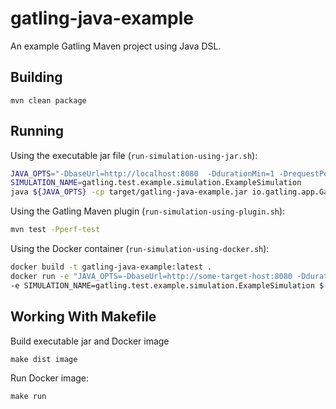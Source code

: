 # gatling-java-example

An example Gatling Maven project using Java DSL.

## Building

```
mvn clean package
```

## Running

Using the executable jar file (`run-simulation-using-jar.sh`):

```bash
JAVA_OPTS="-DbaseUrl=http://localhost:8080  -DdurationMin=1 -DrequestPerSecond=10"
SIMULATION_NAME=gatling.test.example.simulation.ExampleSimulation
java ${JAVA_OPTS} -cp target/gatling-java-example.jar io.gatling.app.Gatling -s "${SIMULATION_NAME}"
```

Using the Gatling Maven plugin (`run-simulation-using-plugin.sh`):

```bash
mvn test -Pperf-test
```

Using the Docker container (`run-simulation-using-docker.sh`):

```bash
docker build -t gatling-java-example:latest .
docker run -e "JAVA_OPTS=-DbaseUrl=http://some-target-host:8080 -DdurationMin=1 -DrequestPerSecond=10" \
-e SIMULATION_NAME=gatling.test.example.simulation.ExampleSimulation $(IMAGE_NAME):$(IMAGE_TAG)
```

## Working With Makefile

Build executable jar and Docker image

```
make dist image
```

Run Docker image:

```
make run
```

